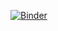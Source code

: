 [![Binder](https://mybinder.org/badge_logo.svg)](https://mybinder.org/v2/gh/h1ros/binder_test/master)
